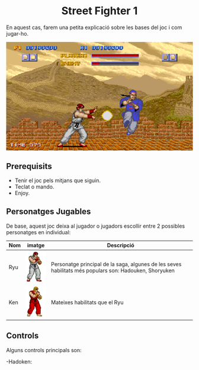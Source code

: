 <!-- start description -->
<h1 align="center"> Street Fighter 1 </h3>
<p>
En aquest cas, farem una petita explicació sobre les bases del joc i com jugar-ho. 
</p>
<img align="center" id="banner" src="img/Street-Fighter-1.png" />

<!-- end description -->

<!-- start prerequisites -->
## Prerequisits
- Tenir el joc pels mitjans que siguin.
- Teclat o mando.
- Enjoy.

<!-- end prerequisites -->

<!-- Característiques -->

## Personatges Jugables

De base, aquest joc deixa al jugador o jugadors escollir entre 2 possibles personatges en individual:

| Nom | imatge | Descripció |
| ----------- | ----------- | ----------- |
| Ryu | <img id="ken" src="img/ryu.webp" /> | Personatge principal de la saga, algunes de les seves habilitats més populars son: Hadouken, Shoryuken |
| Ken | <img id="ken" src="img/ken.webp" /> | Mateixes habilitats que el Ryu |

## Controls

Alguns controls principals son: 

-Hadoken:
```

```


<!-- End característiques -->
